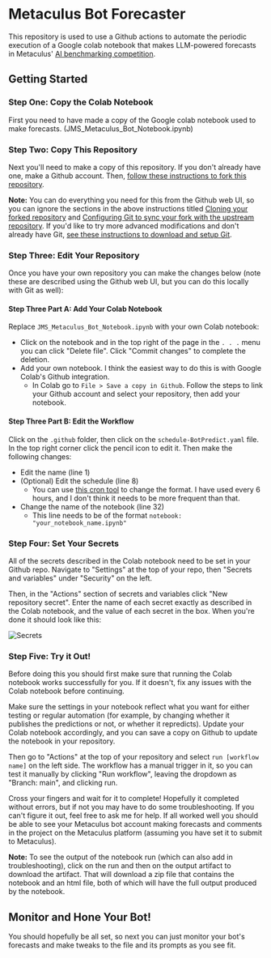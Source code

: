 # Metaculus Bot Forecaster
This repository is used to use a Github actions to automate the periodic execution of a Google colab notebook that makes LLM-powered forecasts in Metaculus' [AI benchmarking competition](https://www.metaculus.com/project/aibq3/).

## Getting Started

### Step One: Copy the Colab Notebook

First you need to have made a copy of the Google colab notebook used to make forecasts. (JMS_Metaculus_Bot_Notebook.ipynb)

### Step Two: Copy This Repository

Next you'll need to make a copy of this repository. If you don't already have one, make a Github account. Then, [follow these instructions to fork this repository](https://docs.github.com/en/pull-requests/collaborating-with-pull-requests/working-with-forks/fork-a-repo).

**Note:** You can do everything you need for this from the Github web UI, so you can ignore the sections in the above instructions titled [Cloning your forked repository](https://docs.github.com/en/pull-requests/collaborating-with-pull-requests/working-with-forks/fork-a-repo) and [Configuring Git to sync your fork with the upstream repository](https://docs.github.com/en/pull-requests/collaborating-with-pull-requests/working-with-forks/fork-a-repo). If you'd like to try more advanced modifications and don't already have Git, [see these instructions to download and setup Git](https://docs.github.com/en/get-started/getting-started-with-git/set-up-git).

### Step Three: Edit Your Repository

Once you have your own repository you can make the changes below (note these are described using the Github web UI, but you can do this locally with Git as well):

#### Step Three Part A: Add Your Colab Notebook

Replace `JMS_Metaculus_Bot_Notebook.ipynb` with your own Colab notebook:
* Click on the notebook and in the top right of the page in the `. . .` menu you can click "Delete file". Click "Commit changes" to complete the deletion.
* Add your own notebook. I think the easiest way to do this is with Google Colab's Github integration.
    * In Colab go to `File > Save a copy in Github`. Follow the steps to link your Github account and select your repository, then add your notebook.
  
#### Step Three Part B: Edit the Workflow

Click on the `.github` folder, then click on the `schedule-BotPredict.yaml` file. In the top right corner click the pencil icon to edit it. Then make the following changes:

* Edit the name (line 1)
* (Optional) Edit the schedule (line 8)
    * You can use [this cron tool](https://crontab.guru/) to change the format. I have used every 6 hours, and I don't think it needs to be more frequent than that.
* Change the name of the notebook (line 32)
    * This line needs to be of the format `notebook: "your_notebook_name.ipynb"`

### Step Four: Set Your Secrets

All of the secrets described in the Colab notebook need to be set in your Github repo. Navigate to "Settings" at the top of your repo, then "Secrets and variables" under "Security" on the left.

Then, in the "Actions" section of secrets and variables click "New repository secret". Enter the name of each secret exactly as described in the Colab notebook, and the value of each secret in the box. When you're done it should look like this:

![Secrets](https://github.com/ryooan/metaculus-bot-forecaster/assets/45539871/03e2f4f1-fdee-4917-956f-efe47e4e7fe9)

### Step Five: Try it Out!

Before doing this you should first make sure that running the Colab notebook works successfully for you. If it doesn't, fix any issues with the Colab notebook before continuing.

Make sure the settings in your notebook reflect what you want for either testing or regular automation (for example, by changing whether it publishes the predictions or not, or whether it repredicts). Update your Colab notebook accordingly, and you can save a copy on Github to update the notebook in your repository.

Then go to "Actions" at the top of your repository and select `run [workflow name]` on the left side. The workflow has a manual trigger in it, so you can test it manually by clicking "Run workflow", leaving the dropdown as "Branch: main", and clicking run.

Cross your fingers and wait for it to complete! Hopefully it completed without errors, but if not you may have to do some troubleshooting. If you can't figure it out, feel free to ask me for help. If all worked well you should be able to see your Metaculus bot account making forecasts and comments in the project on the Metaculus platform (assuming you have set it to submit to Metaculus).

**Note:** To see the output of the notebook run (which can also add in troubleshooting), click on the run and then on the output artifact to download the artifact. That will download a zip file that contains the notebook and an html file, both of which will have the full output produced by the notebook.

## Monitor and Hone Your Bot!

You should hopefully be all set, so next you can just monitor your bot's forecasts and make tweaks to the file and its prompts as you see fit.
